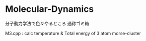 # Molecular-Dynamics
分子動力学法で色々やるところ
通称ゴミ箱

M3.cpp : calc temperature & Total energy of 3 atom morse-cluster  
